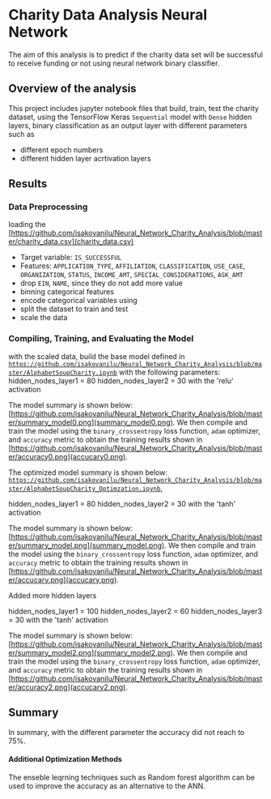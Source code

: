 # Charity Data Analysis Neural Network 

The aim of this analysis is to predict if the charity data set will be successful to receive funding or not using  neural network binary classifier.

## Overview of the analysis
This project includes jupyter notebook files that build, train, test the charity dataset, using the TensorFlow Keras `Sequential`
model with `Dense` hidden layers, binary classification as an output layer with different parameters such as

- different epoch numbers
- different hidden layer acrtivation layers


## Results
### Data Preprocessing
loading the [https://github.com/isakovanilu/Neural_Network_Charity_Analysis/blob/master/charity_data.csv](charity_data.csv)
- Target variable: `IS_SUCCESSFUL`
- Features: `APPLICATION_TYPE`, `AFFILIATION`, `CLASSIFICATION`, `USE_CASE`, `ORGANIZATION`, `STATUS`, `INCOME_AMT`, `SPECIAL_CONSIDERATIONS`, `ASK_AMT`
- drop `EIN`, `NAME`, since they do not add more value
- binning categorical features
- encode categorical variables using
- split the dataset to train and test
- scale the data

### Compiling, Training, and Evaluating the Model
with the scaled data, build the base model defined in
[`https://github.com/isakovanilu/Neural_Network_Charity_Analysis/blob/master/AlphabetSoupCharity.ipynb`](AlphabetSoupCharity.ipynb)
with the following parameters:
hidden_nodes_layer1 =  80
hidden_nodes_layer2 = 30
with the 'relu' activation

The model summary is shown below:
[https://github.com/isakovanilu/Neural_Network_Charity_Analysis/blob/master/summary_model0.png](summary_model0.png). We then compile and train
the model using the `binary_crossentropy` loss function, `adam` optimizer, and
`accuracy` metric to obtain the training results shown in
[https://github.com/isakovanilu/Neural_Network_Charity_Analysis/blob/master/accuracy0.png](accucary0.png).


The optimized model summary is shown below:
[`https://github.com/isakovanilu/Neural_Network_Charity_Analysis/blob/master/AlphabetSoupCharity_Optimzation.ipynb`](AlphabetSoupCharity_Optimization.ipynb),

hidden_nodes_layer1 =  80
hidden_nodes_layer2 = 30
with the 'tanh' activation

The model summary is shown below:
[https://github.com/isakovanilu/Neural_Network_Charity_Analysis/blob/master/summary_model.png](summary_model.png). We then compile and train
the model using the `binary_crossentropy` loss function, `adam` optimizer, and
`accuracy` metric to obtain the training results shown in
[https://github.com/isakovanilu/Neural_Network_Charity_Analysis/blob/master/accucary.png](accucary.png).


Added more hidden layers

hidden_nodes_layer1 =  100
hidden_nodes_layer2 = 60
hidden_nodes_layer3 = 30
with the 'tanh' activation

The model summary is shown below:
[https://github.com/isakovanilu/Neural_Network_Charity_Analysis/blob/master/summary_model2.png](summary_model2.png). We then compile and train
the model using the `binary_crossentropy` loss function, `adam` optimizer, and
`accuracy` metric to obtain the training results shown in
[https://github.com/isakovanilu/Neural_Network_Charity_Analysis/blob/master/accuracy2.png](accucary2.png).

## Summary
In summary, with the different parameter the accuracy did not reach to 75%.

#### Additional Optimization Methods
The enseble leqrning techniques such as Random forest algorithm can be used to improve the accuracy as an alternative to the ANN. 


